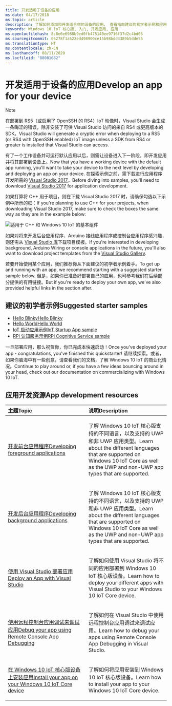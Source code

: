 ```yaml
---
title: 开发适用于设备的应用
ms.date: 04/17/2018
ms.topic: article
description: 了解如何添加和开发适合你的设备的应用。 查看指向建议的初学者示例和应用开发资源的链接。
keywords: Windows 10 IoT 核心版, 入门, 开发应用, 应用
ms.openlocfilehash: 8c8e6e6988b9ed0fb475140ee9716f37d2c4bd05
ms.sourcegitcommit: 05278f1a522ed498900ce15b98bdd4389b5dde55
ms.translationtype: HT
ms.contentlocale: zh-CN
ms.lasthandoff: 08/11/2020
ms.locfileid: "88081682"
---
```

# <a name="develop-an-app-for-your-device"></a><span data-ttu-id="1fbf4-105">开发适用于设备的应用</span><span class="sxs-lookup"><span data-stu-id="1fbf4-105">Develop an app for your device</span></span>

> [!NOTE]
> <span data-ttu-id="1fbf4-106">在部署到 RS5（或启用了 OpenSSH 的 RS4）IoT 映像时，Visual Studio 会生成一条晦涩的错误，除非安装了可供 Visual Studio 访问的来自 RS4 或更高版本的 SDK。</span><span class="sxs-lookup"><span data-stu-id="1fbf4-106">Visual Studio will generate a cryptic error when deploying to a RS5 (or RS4 with OpenSSH enabled) IoT image unless a SDK from RS4 or greater is installed that Visual Studio can access.</span></span>

<span data-ttu-id="1fbf4-107">有了一个工作设备并可运行默认应用以后，则需让设备进入下一阶段，即开发应用并将其部署到设备上。</span><span class="sxs-lookup"><span data-stu-id="1fbf4-107">Now that you have a working device with the default app running, you'll want to take your device to the next level by developing and deploying an app on your device.</span></span> <span data-ttu-id="1fbf4-108">在探索示例之前，需下载进行应用程序开发所需的 [Visual Studio 2017](https://www.visualstudio.com/downloads/)。</span><span class="sxs-lookup"><span data-stu-id="1fbf4-108">Before diving into samples, you'll need to download [Visual Studio 2017](https://www.visualstudio.com/downloads/) for application development.</span></span>

<span data-ttu-id="1fbf4-109">如果打算将 C++ 用于项目，则在下载 Visual Studio 2017 时，请确保勾选以下示例中所示的框：</span><span class="sxs-lookup"><span data-stu-id="1fbf4-109">If you're planning to use C++ for your projects, when downloading Visual Studio 2017, make sure to check the boxes the same way as they are in the example below:</span></span>

![适用于 C++ 和 Windows 10 IoT 的基本组件](../../media/DevelopApp/VS-CPP.jpg)

<span data-ttu-id="1fbf4-111">如果对将来开发后台应用程序、Arduino 接线应用程序或控制台应用程序感兴趣，则还需从 [Visual Studio 库](https://marketplace.visualstudio.com/items?itemName=MicrosoftIoT.WindowsIoTCoreProjectTemplatesforVS15)下载项目模板。</span><span class="sxs-lookup"><span data-stu-id="1fbf4-111">If you're interested in developing background, Arduino Wiring or console applications in the future, you'll also want to download project templates from the [Visual Studio Gallery](https://marketplace.visualstudio.com/items?itemName=MicrosoftIoT.WindowsIoTCoreProjectTemplatesforVS15).</span></span>


<span data-ttu-id="1fbf4-112">若要开始使用某个应用，我们推荐你从下面建议的初学者示例着手。</span><span class="sxs-lookup"><span data-stu-id="1fbf4-112">To get up and running with an app, we recommend starting with a suggested starter sample below.</span></span> <span data-ttu-id="1fbf4-113">但是，如果你已准备好部署自己的应用，也可参考我们在后续部分提供的有用链接。</span><span class="sxs-lookup"><span data-stu-id="1fbf4-113">But if you're ready to deploy your own app, we've also provided helpful links in the section after.</span></span>

## <a name="suggested-starter-samples"></a><span data-ttu-id="1fbf4-114">建议的初学者示例</span><span class="sxs-lookup"><span data-stu-id="1fbf4-114">Suggested starter samples</span></span>

* [<span data-ttu-id="1fbf4-115">Hello Blinky</span><span class="sxs-lookup"><span data-stu-id="1fbf4-115">Hello Blinky</span></span>](https://github.com/Microsoft/Windows-iotcore-samples/tree/develop/Samples/HelloBlinky)
* [<span data-ttu-id="1fbf4-116">Hello World</span><span class="sxs-lookup"><span data-stu-id="1fbf4-116">Hello World</span></span>](https://github.com/Microsoft/Windows-iotcore-samples/tree/develop/Samples/HelloWorld)
* [<span data-ttu-id="1fbf4-117">IoT 启动应用示例</span><span class="sxs-lookup"><span data-stu-id="1fbf4-117">IoT Startup App sample</span></span>](https://github.com/Microsoft/Windows-iotcore-samples/tree/develop/Samples/IoTStartApp)
* [<span data-ttu-id="1fbf4-118">RPi 认知服务示例</span><span class="sxs-lookup"><span data-stu-id="1fbf4-118">RPi Cognitive Service sample</span></span>](https://github.com/Microsoft/Windows-iotcore-samples/tree/develop/Samples/RPiCognitiveService) 



<span data-ttu-id="1fbf4-119">一旦部署应用，那么祝贺你，你已完成本快速启动！</span><span class="sxs-lookup"><span data-stu-id="1fbf4-119">Once you've deployed your app - congratulations, you've finished this quickstarter!</span></span> <span data-ttu-id="1fbf4-120">请继续探索。或者，如果你脑海中有一些创意，请查看我们的文档，了解 Windows 10 IoT 的商业化情况。</span><span class="sxs-lookup"><span data-stu-id="1fbf4-120">Continue to play around or, if you have a few ideas bouncing around in your head, check out our documentation on commercializing with Windows 10 IoT.</span></span> 

## <a name="app-development-resources"></a><span data-ttu-id="1fbf4-121">应用开发资源</span><span class="sxs-lookup"><span data-stu-id="1fbf4-121">App development resources</span></span>

<table>
<colgroup>
<col width="50%" />
<col width="50%" />
</colgroup>
<thead>
<tr class="header">
<th align="left"><span data-ttu-id="1fbf4-122">主题</span><span class="sxs-lookup"><span data-stu-id="1fbf4-122">Topic</span></span></th>
<th align="left"><span data-ttu-id="1fbf4-123">说明</span><span class="sxs-lookup"><span data-stu-id="1fbf4-123">Description</span></span></th>
</tr>
</thead>
<tbody>

<tr class="odd">
<td align="left"><p><span data-ttu-id="1fbf4-124"><a href="../../develop-your-app/buildingappsforiotcore.md" data-raw-source="[Developing foreground applications](../../develop-your-app/buildingappsforiotcore.md)">开发前台应用程序</a></span><span class="sxs-lookup"><span data-stu-id="1fbf4-124"><a href="../../develop-your-app/buildingappsforiotcore.md" data-raw-source="[Developing foreground applications](../../develop-your-app/buildingappsforiotcore.md)">Developing foreground applications</a></span></span></p></td>
<td align="left"><p><span data-ttu-id="1fbf4-125">了解 Windows 10 IoT 核心版支持的不同语言，以及支持的 UWP 和非 UWP 应用类型。</span><span class="sxs-lookup"><span data-stu-id="1fbf4-125">Learn about the different languages that are supported on Windows 10 IoT Core as well as the UWP and non-UWP app types that are supported.</span></span></p></td>
</tr>

<tr class="odd">
<td align="left"><p><span data-ttu-id="1fbf4-126"><a href="../../develop-your-app/backgroundapplications.md" data-raw-source="[Developing background applications](../../develop-your-app/backgroundapplications.md)">开发后台应用程序</a></span><span class="sxs-lookup"><span data-stu-id="1fbf4-126"><a href="../../develop-your-app/backgroundapplications.md" data-raw-source="[Developing background applications](../../develop-your-app/backgroundapplications.md)">Developing background applications</a></span></span></p></td>
<td align="left"><p><span data-ttu-id="1fbf4-127">了解 Windows 10 IoT 核心版支持的不同语言，以及支持的 UWP 和非 UWP 应用类型。</span><span class="sxs-lookup"><span data-stu-id="1fbf4-127">Learn about the different languages that are supported on Windows 10 IoT Core as well as the UWP and non-UWP app types that are supported.</span></span></p></td>
</tr>

<tr class="odd">
<td align="left"><p><span data-ttu-id="1fbf4-128"><a href="../../develop-your-app/appdeployment.md" data-raw-source="[Deploy an App with Visual Studio](../../develop-your-app/appdeployment.md)">使用 Visual Studio 部署应用</a></span><span class="sxs-lookup"><span data-stu-id="1fbf4-128"><a href="../../develop-your-app/appdeployment.md" data-raw-source="[Deploy an App with Visual Studio](../../develop-your-app/appdeployment.md)">Deploy an App with Visual Studio</a></span></span></p></td>
<td align="left"><p><span data-ttu-id="1fbf4-129">了解如何使用 Visual Studio 将不同的应用部署到 Windows 10 IoT 核心版设备。</span><span class="sxs-lookup"><span data-stu-id="1fbf4-129">Learn how to deploy your different apps with Visual Studio to your Windows 10 IoT Core device.</span></span></p></td>
</tr>

<tr class="odd">
<td align="left"><p><span data-ttu-id="1fbf4-130"><a href="../../develop-your-app/remotedebugging.md" data-raw-source="[Debug your app using Remote Console App Debugging](../../develop-your-app/remotedebugging.md)">使用远程控制台应用调试来调试应用</a></span><span class="sxs-lookup"><span data-stu-id="1fbf4-130"><a href="../../develop-your-app/remotedebugging.md" data-raw-source="[Debug your app using Remote Console App Debugging](../../develop-your-app/remotedebugging.md)">Debug your app using Remote Console App Debugging</a></span></span></p></td>
<td align="left"><p><span data-ttu-id="1fbf4-131">了解如何在 Visual Studio 中使用远程控制台应用调试来调试应用。</span><span class="sxs-lookup"><span data-stu-id="1fbf4-131">Learn how to debug your apps using Remote Console App Debugging in Visual Studio.</span></span></p></td>
</tr>

<tr class="odd">
<td align="left"><p><span data-ttu-id="1fbf4-132"><a href="../../develop-your-app/appinstaller.md" data-raw-source="[Install your app on your Windows 10 IoT Core device](../../develop-your-app/appinstaller.md)">在 Windows 10 IoT 核心版设备上安装应用</a></span><span class="sxs-lookup"><span data-stu-id="1fbf4-132"><a href="../../develop-your-app/appinstaller.md" data-raw-source="[Install your app on your Windows 10 IoT Core device](../../develop-your-app/appinstaller.md)">Install your app on your Windows 10 IoT Core device</a></span></span></p></td>
<td align="left"><p><span data-ttu-id="1fbf4-133">了解如何将应用安装到 Windows 10 IoT 核心版设备。</span><span class="sxs-lookup"><span data-stu-id="1fbf4-133">Learn how to install your app to your Windows 10 IoT Core device.</span></span></p></td>
</tr>

</tbody>
</table>
